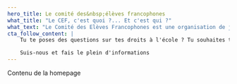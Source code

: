 ```yaml
---
hero_title: Le comité des&nbsp;élèves francophones
what_title: "Le CEF, c'est quoi ?... Et c'est qui ?"
what_text: "Le Comité des Elèves Francophones est une organisation de jeunesse présente dans de nombreuses écoles secondaires. Le CEF est composé d'élèves actifs qui défendent et communiquent sur leurs droits scolaires à travers des formations, des débats et des actions qui les concernent."
cta_follow_content: |
    Tu te poses des questions sur tes droits à l'école ? Tu souhaites te tenir informé des actualités qui te concernent ? Lorem ipsum dolor sit amet, consectetur adipiscing elit. Nulla et erat tincidunt, lacinia augue a, condimentum nisi. Nam tristique risus nec nulla fringilla, non porta libero pretium.

    Suis-nous et fais le plein d'informations
---
```


Contenu de la homepage
